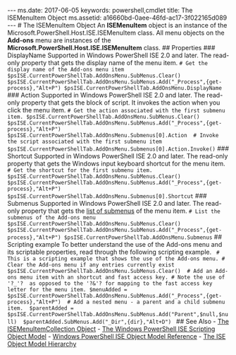--- ms.date:  2017-06-05 keywords:  powershell,cmdlet title:  The ISEMenuItem Object ms.assetid:  a16660bd-0aee-46fd-ac17-3f022165d089 ---  # The ISEMenuItem Object   An **ISEMenuItem** object is an instance of the Microsoft.PowerShell.Host.ISE.ISEMenuItem class. All menu objects on the **Add-ons** menu are instances of the **Microsoft.PowerShell.Host.ISE.ISEMenuItem** class.  ## Properties  ### DisplayName   Supported in Windows PowerShell ISE 2.0 and later.    The read-only property that gets the display name of the menu item.  ``` # Get the display name of the Add-ons menu item $psISE.CurrentPowerShellTab.AddOnsMenu.SubMenus.Clear() $psISE.CurrentPowerShellTab.AddOnsMenu.SubMenus.Add("_Process",{get-process},"Alt+P") $psISE.CurrentPowerShellTab.AddOnsMenu.DisplayName  ```  ### Action   Supported in Windows PowerShell ISE 2.0 and later.    The read-only property that gets the block of script. It invokes the action when you click the menu item.  ``` # Get the action associated with the first submenu item. $psISE.CurrentPowerShellTab.AddOnsMenu.SubMenus.Clear() $psISE.CurrentPowerShellTab.AddOnsMenu.SubMenus.Add("_Process",{get-process},"Alt+P") $psISE.CurrentPowerShellTab.AddOnsMenu.Submenus[0].Action  # Invoke the script associated with the first submenu item  $psISE.CurrentPowerShellTab.AddOnsMenu.Submenus[0].Action.Invoke() ```  ### Shortcut   Supported in Windows PowerShell ISE 2.0 and later.    The read-only property that gets the Windows input keyboard shortcut for the menu item.  ``` # Get the shortcut for the first submenu item. $psISE.CurrentPowerShellTab.AddOnsMenu.SubMenus.Clear() $psISE.CurrentPowerShellTab.AddOnsMenu.SubMenus.Add("_Process",{get-process},"Alt+P") $psISE.CurrentPowerShellTab.AddOnsMenu.Submenus[0].Shortcut ```  ### Submenus   Supported in Windows PowerShell ISE 2.0 and later.    The read-only property that gets the [list of submenus](The-ISEMenuItemCollection-Object.md) of the menu item.  ``` # List the submenus of the Add-ons menu $psISE.CurrentPowerShellTab.AddOnsMenu.SubMenus.Clear() $psISE.CurrentPowerShellTab.AddOnsMenu.SubMenus.Add("_Process",{get-process},"Alt+P") $psISE.CurrentPowerShellTab.AddOnsMenu.Submenus ```  ## Scripting example  To better understand the use of the Add-ons menu and its scriptable properties, read through the following scripting example.  ```  # This is a scripting example that shows the use of the Add-ons menu. # Clear the Add-ons menu if any entries currently exist $psISE.CurrentPowerShellTab.AddOnsMenu.SubMenus.Clear()  # Add an Add-ons menu item with an shortcut and fast access key. # Note the use of '?_'?  as opposed to the '?&'? for mapping to the fast access key letter for the menu item. $menuAdded = $psISE.CurrentPowerShellTab.AddOnsMenu.SubMenus.Add("_Process",{get-process},"Alt+P")  # Add a nested menu - a parent and a child submenu item.  $parentAdded = $psISE.CurrentPowerShellTab.AddOnsMenu.SubMenus.Add("Parent",$null,$null)  $parentAdded.SubMenus.Add("_Dir",{dir},"Alt+D")  ```  ## See Also - [The ISEMenuItemCollection Object](The-ISEMenuItemCollection-Object.md)  - [The Windows PowerShell ISE Scripting Object Model](The-Windows-PowerShell-ISE-Scripting-Object-Model.md)  - [Windows PowerShell ISE Object Model Reference](Windows-PowerShell-ISE-Object-Model-Reference.md) - [The ISE Object Model Hierarchy](The-ISE-Object-Model-Hierarchy.md)
